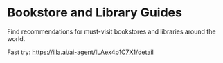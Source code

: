 # Bookstore and Library Guides

Find recommendations for must-visit bookstores and libraries around the world.


Fast try: https://illa.ai/ai-agent/ILAex4p1C7X1/detail

